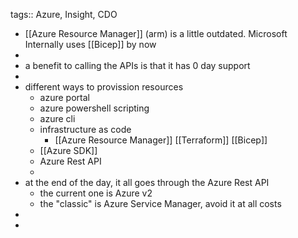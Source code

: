 tags:: Azure, Insight, CDO

- [[Azure Resource Manager]] (arm) is a little outdated. Microsoft Internally uses [[Bicep]] by now
-
- a benefit to calling the APIs is that it has 0 day support
-
- different ways to provission resources
	- azure portal
	- azure powershell scripting
	- azure cli
	- infrastructure as code
		- [[Azure Resource Manager]] [[Terraform]] [[Bicep]]
	- [[Azure SDK]]
	- Azure Rest API
	-
- at the end of the day, it all goes through the Azure Rest API
	- the current one is Azure v2
	- the "classic" is Azure Service Manager, avoid it at all costs
-
-